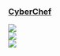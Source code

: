 ### [CyberChef](https://github.com/gchq/CyberChef)

![](https://img.shields.io/github/license/gchq/CyberChef)<br />
[![](https://img.shields.io/github/last-commit/scillidan/CyberChef/main?label=last%20commit%20(fork))](https://github.com/scillidan/CyberChef)<br />
![](https://img.shields.io/badge/GitHub%20Pages-121013?logo=github&logoColor=white)
